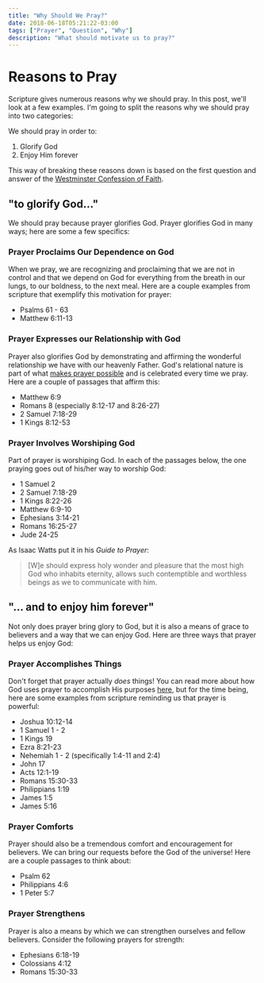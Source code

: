 ```yaml
---
title: "Why Should We Pray?"
date: 2018-06-18T05:21:22-03:00
tags: ["Prayer", "Question", "Why"]
description: "What should motivate us to pray?"
---
```


# Reasons to Pray

Scripture gives numerous reasons why we should pray. In this post, we'll look at a few examples. I'm going to split the reasons why we should pray into two categories:

We should pray in order to:

1. Glorify God
2. Enjoy Him forever

This way of breaking these reasons down is based on the first question and answer of the [Westminster Confession of Faith](http://www.reformed.org/documents/wsc/index.html).

## "to glorify God..."

We should pray because prayer glorifies God. Prayer glorifies God in many ways; here are some a few specifics:

### Prayer Proclaims Our Dependence on God

When we pray, we are recognizing and proclaiming that we are not in control and that we depend on God for everything from the breath in our lungs, to our boldness, to the next meal. Here are a couple examples from scripture that exemplify this motivation for prayer:

- Psalms 61 - 63
- Matthew 6:11-13

### Prayer Expresses our Relationship with God

Prayer also glorifies God by demonstrating and affirming the wonderful relationship we have with our heavenly Father. God's relational nature is part of what [makes prayer possible](../what-is-prayer/#how-god-s-relational-nature-enables-prayer) and is celebrated every time we pray. Here are a couple of passages that affirm this:

- Matthew 6:9
- Romans 8 (especially 8:12-17 and 8:26-27)
- 2 Samuel 7:18-29
- 1 Kings 8:12-53

### Prayer Involves Worshiping God

Part of prayer is worshiping God. In each of the passages below, the one praying goes out of his/her way to worship God:

- 1 Samuel 2
- 2 Samuel 7:18-29
- 1 Kings 8:22-26
- Matthew 6:9-10
- Ephesians 3:14-21
- Romans 16:25-27
- Jude 24-25

As Isaac Watts put it in his *Guide to Prayer*:

> [W]e should express holy wonder and pleasure that the most high God who inhabits eternity, allows such contemptible and worthless beings as we to communicate with him.

## "... and to enjoy him forever"

Not only does prayer bring glory to God, but it is also a means of grace to believers and a way that we can enjoy God. Here are three ways that prayer helps us enjoy God:

### Prayer Accomplishes Things

Don't forget that prayer actually *does* things! You can read more about how God uses prayer to accomplish His purposes [here](../what-is-prayer/#questions-about-god-s-sovereignty-and-prayer), but for the time being, here are some examples from scripture reminding us that prayer is powerful:

- Joshua 10:12-14
- 1 Samuel 1 - 2
- 1 Kings 19
- Ezra 8:21-23
- Nehemiah 1 - 2 (specifically 1:4-11 and 2:4)
- John 17
- Acts 12:1-19
- Romans 15:30-33
- Philippians 1:19
- James 1:5
- James 5:16

### Prayer Comforts

Prayer should also be a tremendous comfort and encouragement for believers. We can bring our requests before the God of the universe! Here are a couple passages to think about:

- Psalm 62
- Philippians 4:6
- 1 Peter 5:7

### Prayer Strengthens

Prayer is also a means by which we can strengthen ourselves and fellow believers. Consider the following prayers for strength:

- Ephesians 6:18-19
- Colossians 4:12
- Romans 15:30-33
